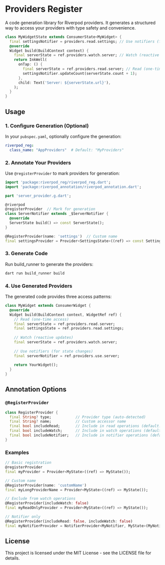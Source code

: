 # Providers Register

A code generation library for Riverpod providers. It generates a structured way to access your providers with type safety and convenience.

```dart
class MyWidgetState extends ConsumerState<MyWidget> {
  final settingsNotifier = providers.read.settings; // Use notifiers (for state changes)
  @override
  Widget build(BuildContext context) {
    final serverState = ref.providers.watch.server; // Watch (reactive updates)
    return InkWell(
      onTap: () {
        final serverState = ref.providers.read.server; // Read (one-time access)
        settingsNotifier.updateCount(serverState.count + 1);
      },
      child: Text('Server: ${serverState.url}'),
    );
  }
}
```

## Usage

### 1. Configure Generation (Optional)

In your `pubspec.yaml`, optionally configure the generation:

```yaml
riverpod_reg:
  class_name: "AppProviders"  # Default: "MyProviders"
```

### 2. Annotate Your Providers

Use `@registerProvider` to mark providers for generation:

```dart
import 'package:riverpod_reg/riverpod_reg.dart';
import 'package:riverpod_annotation/riverpod_annotation.dart';

part 'server_provider.g.dart';

@riverpod
@registerProvider  // Mark for generation
class ServerNotifier extends _$ServerNotifier {
  @override
  ServerState build() => const ServerState();
}

@RegisterProvider(name: 'settings')  // Custom name
final settingsProvider = Provider<SettingsState>((ref) => const SettingsState());
```

### 3. Generate Code

Run build_runner to generate the providers:

```bash
dart run build_runner build
```

### 4. Use Generated Providers

The generated code provides three access patterns:

```dart
class MyWidget extends ConsumerWidget {
  @override
  Widget build(BuildContext context, WidgetRef ref) {
    // Read (one-time access)
    final serverState = ref.providers.read.server;
    final settingsState = ref.providers.read.settings;
    
    // Watch (reactive updates)
    final serverState = ref.providers.watch.server;
    
    // Use notifiers (for state changes)
    final serverNotifier = ref.providers.use.server;
    
    return YourWidget();
  }
}
```

## Annotation Options

### `@RegisterProvider`

```dart
class RegisterProvider {
  final String? type;           // Provider type (auto-detected)
  final String? name;           // Custom accessor name
  final bool includeRead;       // Include in read operations (default: true)
  final bool includeWatch;      // Include in watch operations (default: true)  
  final bool includeNotifier;   // Include in notifier operations (default: true)
}
```

### Examples

```dart
// Basic registration
@registerProvider
final myProvider = Provider<MyState>((ref) => MyState());

// Custom name
@RegisterProvider(name: 'customName')
final myLongProviderName = Provider<MyState>((ref) => MyState());

// Exclude from watch operations
@RegisterProvider(includeWatch: false)
final myReadOnlyProvider = Provider<MyState>((ref) => MyState());

// Notifier only
@RegisterProvider(includeRead: false, includeWatch: false)
final myNotifierProvider = NotifierProvider<MyNotifier, MyState>(MyNotifier.new);
```

## License

This project is licensed under the MIT License - see the LICENSE file for details.
